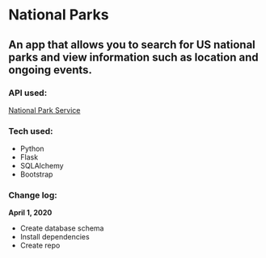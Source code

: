 # National Parks
## An app that allows you to search for US national parks and view information such as location and ongoing events. 

### API used: 
[National Park Service](https://www.nps.gov/subjects/developer/index.htm) 

### Tech used: 
- Python
- Flask
- SQLAlchemy
- Bootstrap 

### Change log: 

**April 1, 2020**
- Create database schema 
- Install dependencies 
- Create repo